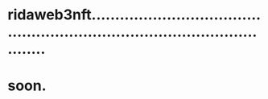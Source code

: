 # ridaweb3nft.................................................................................................
# soon.
